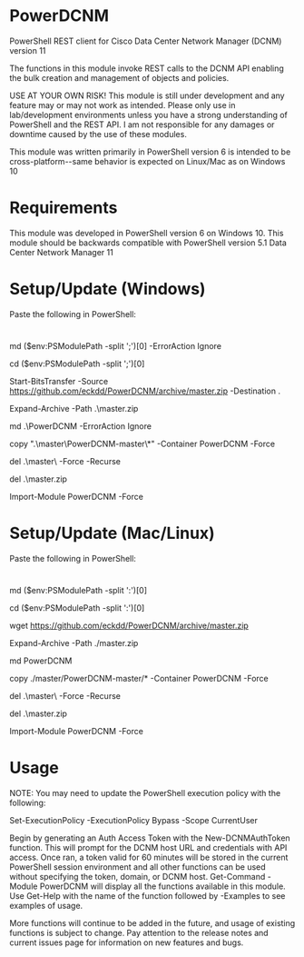 
# PowerDCNM
PowerShell REST client for Cisco Data Center Network Manager (DCNM) version 11

The functions in this module invoke REST calls to the DCNM API enabling the bulk creation and management of objects and policies.

USE AT YOUR OWN RISK! 
This module is still under development and any feature may or may not work as intended.
Please only use in lab/development environments unless you have a strong understanding of PowerShell and the REST API.
I am not responsible for any damages or downtime caused by the use of these modules. 

This module was written primarily in PowerShell version 6 is intended to be cross-platform--same behavior is expected on Linux/Mac as on Windows 10

# Requirements
This module was developed in PowerShell version 6 on Windows 10.
This module should be backwards compatible with PowerShell version 5.1
Data Center Network Manager 11

# Setup/Update (Windows)

Paste the following in PowerShell:
#
md ($env:PSModulePath -split ';')[0] -ErrorAction Ignore

cd ($env:PSModulePath -split ';')[0]

Start-BitsTransfer -Source https://github.com/eckdd/PowerDCNM/archive/master.zip -Destination .

Expand-Archive -Path .\master.zip

md .\PowerDCNM -ErrorAction Ignore

copy ".\master\PowerDCNM-master\\*" -Container PowerDCNM -Force

del .\master\ -Force -Recurse

del .\master.zip

Import-Module PowerDCNM -Force
#
#
# Setup/Update (Mac/Linux)

Paste the following in PowerShell:
#
md ($env:PSModulePath -split ':')[0]

cd ($env:PSModulePath -split ':')[0]

wget https://github.com/eckdd/PowerDCNM/archive/master.zip

Expand-Archive -Path ./master.zip

md PowerDCNM

copy ./master/PowerDCNM-master/* -Container PowerDCNM -Force

del .\master\ -Force -Recurse

del .\master.zip

Import-Module PowerDCNM -Force
#
#
# Usage 
NOTE: You may need to update the PowerShell execution policy with the following:

Set-ExecutionPolicy -ExecutionPolicy Bypass -Scope CurrentUser

Begin by generating  an Auth Access Token with the New-DCNMAuthToken function. This will prompt for the DCNM host URL and credentials with API access. Once ran, a token valid for 60 minutes will be stored in the current PowerShell session environment and all other functions can be used without specifying the token, domain, or DCNM host.
Get-Command -Module PowerDCNM will display all the functions available in this module. Use Get-Help with the name of the function followed by -Examples to see examples of usage.

More functions will continue to be added in the future, and usage of existing functions is subject to change. Pay attention to the release notes and current issues page for information on new features and bugs.
